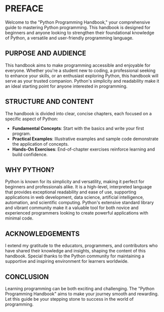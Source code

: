 # PREFACE

Welcome to the "Python Programming Handbook," your comprehensive guide to mastering Python programming. This handbook is designed for beginners and anyone looking to strengthen their foundational knowledge of Python, a versatile and user-friendly programming language.

## PURPOSE AND AUDIENCE

This handbook aims to make programming accessible and enjoyable for everyone. Whether you're a student new to coding, a professional seeking to enhance your skills, or an enthusiast exploring Python, this handbook will serve as your trusted companion. Python's simplicity and readability make it an ideal starting point for anyone interested in programming.

## STRUCTURE AND CONTENT

The handbook is divided into clear, concise chapters, each focused on a specific aspect of Python:

* **Fundamental Concepts**: Start with the basics and write your first program.
* **Practical Examples**: Illustrative examples and sample code demonstrate the application of concepts.
* **Hands-On Exercises**: End-of-chapter exercises reinforce learning and build confidence.

## WHY PYTHON?

Python is known for its simplicity and versatility, making it perfect for beginners and professionals alike. It is a high-level, interpreted language that provides exceptional readability and ease of use, supporting applications in web development, data science, artificial intelligence, automation, and scientific computing. Python's extensive standard library and vibrant community make it a valuable tool for both novice and experienced programmers looking to create powerful applications with minimal code.

## ACKNOWLEDGEMENTS

I extend my gratitude to the educators, programmers, and contributors who have shared their knowledge and insights, shaping the content of this handbook. Special thanks to the Python community for maintaining a supportive and inspiring environment for learners worldwide.

## CONCLUSION

Learning programming can be both exciting and challenging. The "Python Programming Handbook" aims to make your journey smooth and rewarding. Let this guide be your stepping stone to success in the world of programming.
